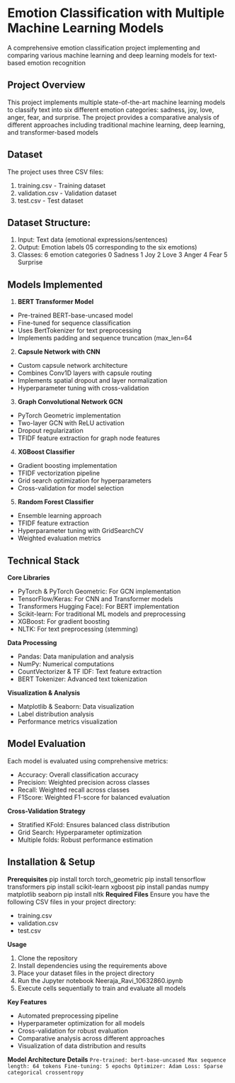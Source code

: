# Emotion Classification with Multiple Machine Learning Models
A comprehensive emotion classification project implementing and comparing various machine learning and deep learning models for text-based emotion recognition
## Project Overview
This project implements multiple state-of-the-art machine learning models to classify text into six different emotion categories: sadness, joy, love, anger, fear, and surprise. The project provides a comparative analysis of different approaches including traditional machine learning, deep learning, and transformer-based models
## Dataset
The project uses three CSV files: 
1. training.csv - Training dataset
2. validation.csv - Validation dataset
3. test.csv - Test dataset
## Dataset Structure:
1. Input: Text data (emotional expressions/sentences)
2. Output: Emotion labels 05 corresponding to the six emotions)
3. Classes: 6 emotion categories
 0 Sadness
 1 Joy
 2 Love
 3 Anger
 4 Fear
 5 Surprise
## Models Implemented
1. **BERT Transformer Model**
 * Pre-trained BERT-base-uncased model
 * Fine-tuned for sequence classification
 * Uses BertTokenizer for text preprocessing
 * Implements padding and sequence truncation (max_len=64
2. **Capsule Network with CNN**
 * Custom capsule network architecture
 * Combines Conv1D layers with capsule routing
 * Implements spatial dropout and layer normalization
 * Hyperparameter tuning with cross-validation
3. **Graph Convolutional Network GCN**
 * PyTorch Geometric implementation
 * Two-layer GCN with ReLU activation
 * Dropout regularization
 * TFIDF feature extraction for graph node features
4. **XGBoost Classifier**
 * Gradient boosting implementation
 * TFIDF vectorization pipeline
 * Grid search optimization for hyperparameters
 * Cross-validation for model selection
5. **Random Forest Classifier**
 * Ensemble learning approach
 * TFIDF feature extraction
 * Hyperparameter tuning with GridSearchCV
 * Weighted evaluation metrics
## Technical Stack
**Core Libraries**
 * PyTorch & PyTorch Geometric: For GCN implementation
 * TensorFlow/Keras: For CNN and Transformer models
 * Transformers Hugging Face): For BERT implementation
 * Scikit-learn: For traditional ML models and preprocessing
 * XGBoost: For gradient boosting
 * NLTK: For text preprocessing (stemming)

 **Data Processing**
 * Pandas: Data manipulation and analysis
 * NumPy: Numerical computations
 * CountVectorizer & TF IDF: Text feature extraction
 * BERT Tokenizer: Advanced text tokenization
 
 **Visualization & Analysis**
 * Matplotlib & Seaborn: Data visualization
 * Label distribution analysis
 * Performance metrics visualization
## Model Evaluation
 Each model is evaluated using comprehensive metrics:
 * Accuracy: Overall classification accuracy
 * Precision: Weighted precision across classes
 * Recall: Weighted recall across classes
 * F1Score: Weighted F1-score for balanced evaluation

**Cross-Validation Strategy**
 * Stratified KFold: Ensures balanced class distribution
 * Grid Search: Hyperparameter optimization
 * Multiple folds: Robust performance estimation

##  Installation & Setup
 **Prerequisites**
 pip install torch torch_geometric
 pip install tensorflow transformers
 pip install scikit-learn xgboost
 pip install pandas numpy matplotlib seaborn
 pip install nltk
 **Required Files**
 Ensure you have the following CSV files in your project directory:
 * training.csv
 * validation.csv
 * test.csv

**Usage**
1. Clone the repository
2. Install dependencies using the requirements above
3. Place your dataset files in the project directory
4. Run the Jupyter notebook Neeraja_Ravi_10632860.ipynb
5. Execute cells sequentially to train and evaluate all models

 **Key Features**
 * Automated preprocessing pipeline
 * Hyperparameter optimization for all models
 * Cross-validation for robust evaluation
 * Comparative analysis across different approaches
 * Visualization of data distribution and results

 **Model Architecture Details**
  `Pre-trained: bert-base-uncased
  Max sequence length: 64 tokens
  Fine-tuning: 5 epochs
  Optimizer: Adam
  Loss: Sparse categorical crossentropy`

